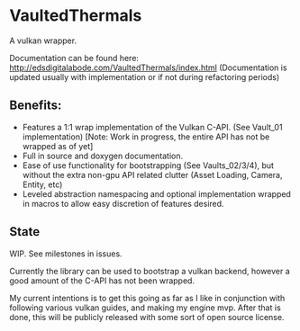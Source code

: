 # VaultedThermals
A vulkan wrapper.

Documentation can be found here: http://edsdigitalabode.com/VaultedThermals/index.html
(Documentation is updated usually with implementation or if not during refactoring periods)

## Benefits:
- Features a 1:1 wrap implementation of the Vulkan C-API. (See Vault_01 implementation) [Note: Work in progress, the entire API has not be wrapped as of yet]
- Full in source and doxygen documentation.
- Ease of use functionality for bootstrapping (See Vaults_02/3/4), but without the extra non-gpu API related clutter (Asset Loading, Camera, Entity, etc)
- Leveled abstraction namespacing and optional implementation wrapped in macros to allow easy discretion of features desired.

## State
WIP. See milestones in issues.

Currently the library can be used to bootstrap a vulkan backend, however a good amount of the C-API has not been wrapped.

My current intentions is to get this going as far as I like in conjunction with following various vulkan guides, and making my engine mvp. 
After that is done, this will be publicly released with some sort of open source license.